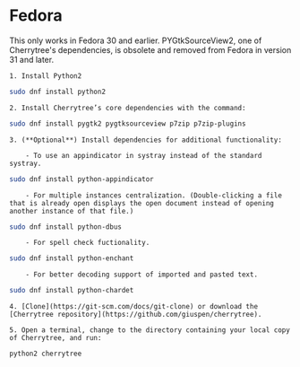 
# Fedora

This only works in Fedora 30 and earlier. PYGtkSourceView2, one of Cherrytree's dependencies, is obsolete and removed from Fedora in version 31 and later.

	1. Install Python2
	
	
```sh
sudo dnf install python2
```


	2. Install Cherrytree’s core dependencies with the command:

	
```sh
sudo dnf install pygtk2 pygtksourceview p7zip p7zip-plugins
```


	3. (**Optional**) Install dependencies for additional functionality:

		- To use an appindicator in systray instead of the standard systray.
		   
				
```sh
sudo dnf install python-appindicator
```


		- For multiple instances centralization. (Double-clicking a file that is already open displays the open document instead of opening another instance of that file.)
		
				
```sh
sudo dnf install python-dbus
```


		- For spell check fuctionality.
		   
				
```sh
sudo dnf install python-enchant
```


		- For better decoding support of imported and pasted text.
		   
				
```sh
sudo dnf install python-chardet
```


	4. [Clone](https://git-scm.com/docs/git-clone) or download the [Cherrytree repository](https://github.com/giuspen/cherrytree).

	5. Open a terminal, change to the directory containing your local copy of Cherrytree, and run:
	
	
	
```sh
python2 cherrytree
```
